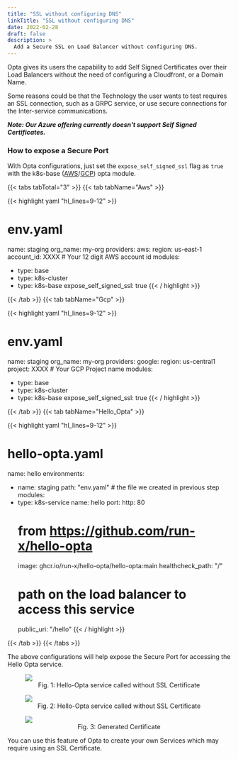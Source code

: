 ```yaml
---
title: "SSL without configuring DNS"
linkTitle: "SSL without configuring DNS"
date: 2022-02-28
draft: false
description: >
  Add a Secure SSL on Load Balancer without configuring DNS. 
---
```


Opta gives its users the capability to add Self Signed Certificates over their Load Balancers without the need of configuring a Cloudfront, or a Domain Name.

Some reasons could be that the Technology the user wants to test requires an SSL connection, such as a GRPC service, or use secure connections for the Inter-service communications.

***Note: Our Azure offering currently doesn't support Self Signed Certificates.***

### How to expose a Secure Port

With Opta configurations, just set the `expose_self_signed_ssl` flag as `true` with the k8s-base ([AWS](/reference/aws/environment_modules/aws-k8s-base)/[GCP](/reference/google/environment_modules/gcp-k8s-base)) opta module.

{{< tabs tabTotal="3" >}}
{{< tab tabName="Aws" >}}

{{< highlight yaml "hl_lines=9-12" >}}
# env.yaml
name: staging
org_name: my-org
providers:
  aws:
    region: us-east-1
    account_id: XXXX # Your 12 digit AWS account id
modules:
  - type: base
  - type: k8s-cluster
  - type: k8s-base
    expose_self_signed_ssl: true
{{< / highlight >}}

{{< /tab >}}
{{< tab tabName="Gcp" >}}

{{< highlight yaml "hl_lines=9-12" >}}
# env.yaml
name: staging
org_name: my-org
providers:
  google:
    region: us-central1
    project: XXXX # Your GCP Project name
modules:
  - type: base
  - type: k8s-cluster
  - type: k8s-base
    expose_self_signed_ssl: true
{{< / highlight >}}

{{< /tab >}}
{{< tab tabName="Hello_Opta" >}}

{{< highlight yaml "hl_lines=9-12" >}}
# hello-opta.yaml
name: hello
environments:
  - name: staging
    path: "env.yaml" # the file we created in previous step
modules:
  - type: k8s-service
    name: hello
    port:
      http: 80
    # from https://github.com/run-x/hello-opta
    image: ghcr.io/run-x/hello-opta/hello-opta:main
    healthcheck_path: "/"
    # path on the load balancer to access this service
    public_uri: "/hello"
{{< / highlight >}}

{{< /tab >}}
{{< /tabs >}}

The above configurations will help expose the Secure Port for accessing the Hello Opta service.

<figure>
<img src="/images/insecure-hello-opta.png">
<figcaption align = "center">Fig. 1: Hello-Opta service called without SSL Certificate</figcaption>
</figure>

<figure>
<img src="/images/secure-hello-opta.png">
<figcaption align = "center">Fig. 2: Hello-Opta service called without SSL Certificate</figcaption>
</figure>

<figure>
<img src="/images/ssl-certificate.png">
<figcaption align = "center">Fig. 3: Generated Certificate</figcaption>
</figure>


You can use this feature of Opta to create your own Services which may require using an SSL Certificate.